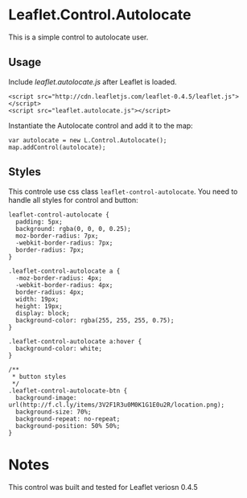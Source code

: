 # Leaflet.Control.Autolocate

This is a simple control to autolocate user.

## Usage
	
Include *leaflet.autolocate.js* after Leaflet is loaded.

	<script src="http://cdn.leafletjs.com/leaflet-0.4.5/leaflet.js"></script>
    <script src="leaflet.autolocate.js"></script>

Instantiate the Autolocate control and add it to the map:

    var autolocate = new L.Control.Autolocate();
    map.addControl(autolocate);

## Styles

This controle use css class `leaflet-control-autolocate`. You need to handle all styles for control and button:
	
	leaflet-control-autolocate {
      padding: 5px;
      background: rgba(0, 0, 0, 0.25);
      moz-border-radius: 7px;
      -webkit-border-radius: 7px;
      border-radius: 7px;
    }

    .leaflet-control-autolocate a {
      -moz-border-radius: 4px;
      -webkit-border-radius: 4px;
      border-radius: 4px;
      width: 19px;
      height: 19px;
      display: block;
      background-color: rgba(255, 255, 255, 0.75);
    }

    .leaflet-control-autolocate a:hover {
      background-color: white;
    }

    /**
     * button styles
     */
    .leaflet-control-autolocate-btn {
      background-image: url(http://f.cl.ly/items/3V2F1R3u0M0K1G1E0u2R/location.png);
      background-size: 70%;
      background-repeat: no-repeat;
      background-position: 50% 50%;
    }

# Notes

This control was built and tested for Leaflet veriosn 0.4.5  